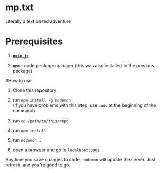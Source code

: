 # mp.txt
Literally a text based adventure

# Prerequisites

 1. [**`node.js`**](https://nodejs.org/download/)

 2. **`npm`** - node package manager (this was also installed in the previous package)

#How to use

 1. Clone this repository

 2. run `npm install -g nodemon`  
    (if you have problems with this step, use `sudo` at the beginning of the command)

 3. run `cd /path/to/this/repo`

 4. run `npm install`

 5. run `nodemon .`

 6. open a browser and go to `localhost:3001`

Any time you save changes to code, `nodemon` will update the server.
Just refresh, and you're good to go.
